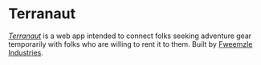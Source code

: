 # Terranaut

[*Terranaut*](http://www.google.com) is a web app intended to connect folks seeking adventure gear temporarily with folks who are willing to rent it to them.
Built by [Fweemzle Industries](http://www.howstuffworks.com).